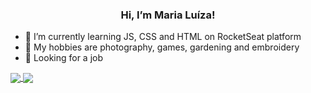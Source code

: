 <h3 align="center"> Hi, I’m Maria Luíza! </h3>

* 🌱 I’m currently learning JS, CSS and HTML on RocketSeat platform
* 🎨 My hobbies are photography, games, gardening and embroidery
* 💼 Looking for a job

<a href="https://github.com/mluizaa/github-readme-stats">
  <img align="center" src="https://github-readme-stats.vercel.app/api/top-langs/?username=mluizaa&layout=compact&theme=vue"/>
</a>

<a href="https://github.com/mluizaa/github-readme-stats">
  <img align="center" src="https://github-readme-stats.vercel.app/api/top-langs/?username=mluizaa&layout=compact&theme=vue"/>
</a>

